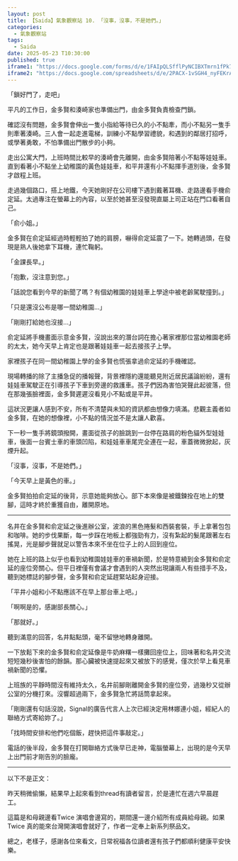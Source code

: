 ```yaml
---
layout: post
title: 【Saida】氣象觀察站 10. 「沒事，沒事，不是她們。」
categories:
  - 氣象觀察站
tags:
  - Saida
date: 2025-05-23 T10:30:00
published: true
iframe1: "https://docs.google.com/forms/d/e/1FAIpQLSfflPyNCIBXTmrn1fPk7RJFlt1rpJ_nGZbc-EVWWXJQk03P1A/viewform?embedded=true"
iframe2: "https://docs.google.com/spreadsheets/d/e/2PACX-1vSGH4_nyFEKrA7PuD5Kyk1khoHah4cTEk60jDiJeR5Lo_-dMconmqI1L9oBJV9toLDJFjRVTZjhloFX/pubhtml?gid=1656774083&amp;single=true&amp;widget=true&amp;headers=false"
---
```

「鎖好門了，走吧」

平凡的工作日，金多賢和湊崎家也準備出門，由金多賢負責檢查門鎖。

確認沒有問題，金多賢會伸出一隻小指給等待已久的小不點牽，而小不點另一隻手則牽著湊崎。三人會一起走進電梯，訓練小不點學習禮貌，和遇到的鄰居打招呼，或學著勇敢，不怕準備出門散步的小夠。

走出公寓大門，上班時間比較早的湊崎會先離開，由金多賢陪著小不點等娃娃車。直到看著小不點坐上幼稚園的黃色娃娃車，和平井還有小不點揮手道別後，金多賢才啟程上班。

走過幾個路口，搭上地鐵，今天她剛好在公司樓下遇到戴著耳機、走路邊看手機俞定延。太過專注在螢幕上的內容，以至於她甚至沒發現直屬上司正站在門口看著自己。

「俞小姐。」

金多賢在俞定延經過時輕輕拍了她的肩膀，嚇得俞定延震了一下。她轉過頭，在發現是熟人後她拿下耳機，連忙鞠躬。

「金課長早。」

「抱歉，沒注意到您。」

「話說您看到今早的新聞了嗎？有個幼稚園的娃娃車上學途中被老齡駕駛撞到。」

「只是還沒公布是哪一間幼稚園…」

「剛剛打給她也沒接…」

俞定延將手機畫面示意金多賢，沒說出來的潛台詞在擔心著家裡那位當幼稚園老師的太太，她今天早上肯定也是跟著娃娃車一起去接孩子上學。

家裡孩子在同一間幼稚園上學的金多賢也慌張拿過俞定延的手機確認。

現場轉播的除了主播急促的播報聲，背景裡隱約還能聽見附近居民議論紛紛，還有娃娃車駕駛正在引導孩子下車到旁邊的救護車。孩子們因為害怕哭聲此起彼落，但在那幾張臉裡面，金多賢遲遲沒看見小不點或是平井。

這狀況更讓人感到不安，所有不清楚與未知的資訊都由想像力填滿。悲觀主義者如金多賢，在她的想像裡，小不點的情況並不是太讓人歡喜。

下一秒一隻手將鏡頭撥開，畫面從孩子的臉跳到一台停在路肩的粉色貓外型娃娃車，後面一台賓士車的車頭凹陷，和娃娃車車尾完全連在一起，車蓋微微掀起，灰煙升起。

「沒事，沒事，不是她們。」

「今天早上是黃色的車。」

金多賢拍拍俞定延的後背，示意她能夠放心。部下本來像是被鐵鍊拴在地上的雙腳，這時才終於重獲自由，離開原地。

---

名井在金多賢和俞定延之後進辦公室，波浪的黑色捲髮和西裝套裝，手上拿著包包和咖啡。她的步伐果斷，每一步踩在地板上都強勁有力，沒有紮起的髮尾跟著左右搖晃，光是腳步聲就足以警告本來不坐在位子上的人回到座位。

她在上班的路上似乎也看到幼稚園娃娃車的車禍新聞，於是特意繞到金多賢和俞定延的座位旁關心。但平日裡僅有會議才會遇到的人突然出現讓兩人有些措手不及，聽到她標誌的腳步聲，金多賢和俞定延趕緊站起身迎接。

「平井小姐和小不點應該不在早上那台車上吧。」

「啊啊是的，感謝部長關心。」

「那就好。」

聽到滿意的回答，名井點點頭，毫不留戀地轉身離開。

一下放鬆下來的金多賢和俞定延像是牛奶麻糬一樣攤回座位上，回味著和名井交流短短幾秒後害怕的餘韻。那心臟被快速提起來又被放下的感覺，僅次於早上看見車禍新聞的恐懼。

上班族的平靜時間沒有維持太久，名井前腳剛離開金多賢的座位旁，過幾秒又從辦公室的分機打來。沒響超過兩下，金多賢急忙將話筒拿起來。

「剛剛還有句話沒說，Signal的廣告代言人上次已經決定用林娜連小姐，經紀人的聯絡方式寄給妳了。」

「找時間安排和他們吃個飯，趕快把這件事敲定。」

電話的後半段，金多賢在打開聯絡方式後早已走神，電腦螢幕上，出現的是今天早上出門前才剛告別的臉龐。



---

以下不是正文：

昨天稍微偷懶，結果早上起來看到thread有讀者留言，於是連忙在週六早晨趕工。

這篇是和母親邊看Twice 演唱會邊寫的，期間還一邊介紹所有成員給母親。如果Twice 真的能來台灣開演唱會就好了，作者一定奉上新系列祭品文。

總之，老樣子，感謝各位來看文，日常祝福各位讀者還有孩子們都順利健康平安快樂。

